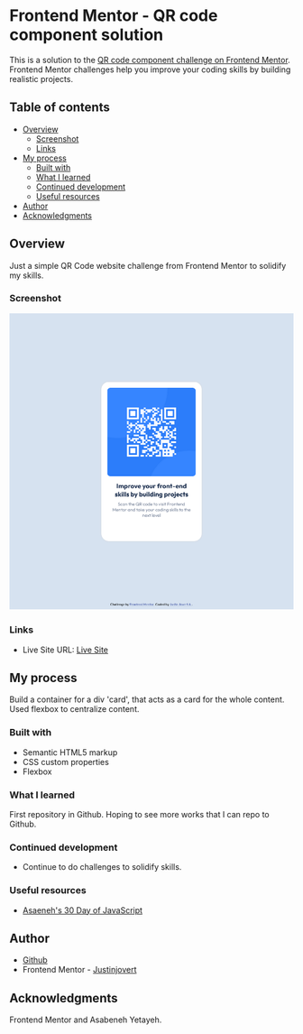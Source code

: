 # Frontend Mentor - QR code component solution

This is a solution to the [QR code component challenge on Frontend Mentor](https://www.frontendmentor.io/challenges/qr-code-component-iux_sIO_H). Frontend Mentor challenges help you improve your coding skills by building realistic projects. 

## Table of contents

- [Overview](#overview)
  - [Screenshot](#screenshot)
  - [Links](#links)
- [My process](#my-process)
  - [Built with](#built-with)
  - [What I learned](#what-i-learned)
  - [Continued development](#continued-development)
  - [Useful resources](#useful-resources)
- [Author](#author)
- [Acknowledgments](#acknowledgments)


## Overview
Just a simple QR Code website challenge from Frontend Mentor to solidify my skills. 

### Screenshot

![](./design/screenshot.png)


### Links
- Live Site URL: [Live Site](https://justinjovert.github.io/Frontend-Mentor-QR-Code-using-Flexbox/)

## My process

Build a container for a div 'card', that acts as a card for the whole content. Used flexbox to centralize content.

### Built with

- Semantic HTML5 markup
- CSS custom properties
- Flexbox


### What I learned

First repository in Github. Hoping to see more works that I can repo to Github.


### Continued development
- Continue to do challenges to solidify skills.

### Useful resources
- [Asaeneh's 30 Day of JavaScript](https://github.com/Asabeneh/30-Days-Of-JavaScript)


## Author

- [Github](https://github.com/Justinjovert/)
- Frontend Mentor - [Justinjovert](https://www.frontendmentor.io/profile/Justinjovert)


## Acknowledgments

Frontend Mentor and Asabeneh Yetayeh.